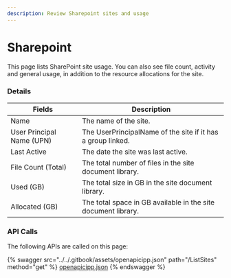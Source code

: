 ```yaml
---
description: Review Sharepoint sites and usage
---
```


# Sharepoint

This page lists SharePoint site usage. You can also see file count, activity and general usage, in addition to the resource allocations for the site.

### Details

| Fields                    | Description                                                   |
| ------------------------- | ------------------------------------------------------------- |
| Name                      | The name of the site.                                         |
| User Principal Name (UPN) | The UserPrincipalName of the site if it has a group linked.   |
| Last Active               | The date the site was last active.                            |
| File Count (Total)        | The total number of files in the site document library.       |
| Used (GB)                 | The total size in GB in the site document library.            |
| Allocated (GB)            | The total space in GB available in the site document library. |

### API Calls

The following APIs are called on this page:



{% swagger src="../../.gitbook/assets/openapicipp.json" path="/ListSites" method="get" %}
[openapicipp.json](../../.gitbook/assets/openapicipp.json)
{% endswagger %}
